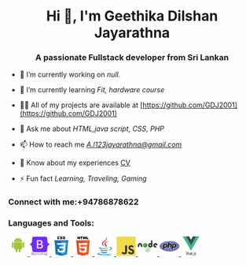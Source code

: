 <h1 align="center">Hi 👋, I'm Geethika Dilshan Jayarathna</h1>
<h3 align="center">A passionate Fullstack developer from Sri Lankan</h3>

- 🔭 I’m currently working on *null.*

- 🌱 I’m currently learning *Fit, hardware course*

- 👨‍💻 All of my projects are available at [https://github.com/GDJ2001](https://github.com/GDJ2001)

- 💬 Ask me about *HTML,java script, CSS, PHP*

- 📫 How to reach me *A.l123jayarathna@gmail.com*

- 📄 Know about my experiences [CV]([https://photos.app.goo.gl/4XYeabbcWxRUVKka9](https://drive.google.com/file/d/1urJx6z87KUhdxji8A_0HxHGHn9xzZrjF/view?usp=drive_link))

- ⚡ Fun fact *Learning, Traveling, Gaming*

<h3 align="left">Connect with me:+94786878622</h3>
<p align="left">
</p>

<h3 align="left">Languages and Tools:</h3>
<p align="left"> <a href="https://developer.android.com" target="_blank" rel="noreferrer"> <img src="https://raw.githubusercontent.com/devicons/devicon/master/icons/android/android-original-wordmark.svg" alt="android" width="40" height="40"/> </a> <a href="https://getbootstrap.com" target="_blank" rel="noreferrer"> <img src="https://raw.githubusercontent.com/devicons/devicon/master/icons/bootstrap/bootstrap-plain-wordmark.svg" alt="bootstrap" width="40" height="40"/> </a> <a href="https://www.w3schools.com/css/" target="_blank" rel="noreferrer"> <img src="https://raw.githubusercontent.com/devicons/devicon/master/icons/css3/css3-original-wordmark.svg" alt="css3" width="40" height="40"/> </a> <a href="https://www.w3.org/html/" target="_blank" rel="noreferrer"> <img src="https://raw.githubusercontent.com/devicons/devicon/master/icons/html5/html5-original-wordmark.svg" alt="html5" width="40" height="40"/> </a> <a href="https://www.java.com" target="_blank" rel="noreferrer"> <img src="https://raw.githubusercontent.com/devicons/devicon/master/icons/java/java-original.svg" alt="java" width="40" height="40"/> </a> <a href="https://developer.mozilla.org/en-US/docs/Web/JavaScript" target="_blank" rel="noreferrer"> <img src="https://raw.githubusercontent.com/devicons/devicon/master/icons/javascript/javascript-original.svg" alt="javascript" width="40" height="40"/> </a> <a href="https://nodejs.org" target="_blank" rel="noreferrer"> <img src="https://raw.githubusercontent.com/devicons/devicon/master/icons/nodejs/nodejs-original-wordmark.svg" alt="nodejs" width="40" height="40"/> </a> <a href="https://www.php.net" target="_blank" rel="noreferrer"> <img src="https://raw.githubusercontent.com/devicons/devicon/master/icons/php/php-original.svg" alt="php" width="40" height="40"/> </a> <a href="https://vuejs.org/" target="_blank" rel="noreferrer"> <img src="https://raw.githubusercontent.com/devicons/devicon/master/icons/vuejs/vuejs-original-wordmark.svg" alt="vuejs" width="40" height="40"/> </a> </p>
